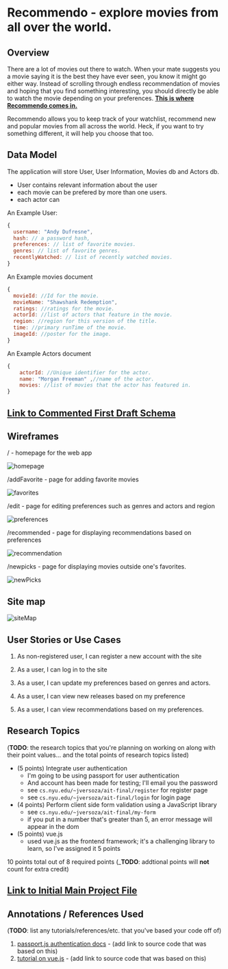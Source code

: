 
# Recommendo - explore movies from all over the world. 

## Overview
There are a lot of movies out there to watch. When your mate suggests you a movie saying it is the best they have ever seen, you know it might go either way. Instead of scrolling through endless recommendation of movies and hoping that you find something interesting, you should directly be able to watch the movie depending on your preferences. <u>**This is where Recommendo comes in.**</u>

Recommendo allows you to keep track of your watchlist, recommend new and popular movies from all across the world. Heck, if you want to try something different, it will help you choose that too.

## Data Model

The application will store User, User Information, Movies db and Actors db.

* User contains relevant information about the user
* each movie can be prefered by more than one users.
* each actor can 

An Example User:

```javascript
{
  username: "Andy Dufresne",
  hash: // a password hash,
  preferences: // list of favorite movies.
  genres: // list of favorite genres.
  recentlyWatched: // list of recently watched movies.
}
```
An Example movies document
```javascript
{
  movieId: //Id for the movie.
  movieName: "Shawshank Redemption",
  ratings: //ratings for the movie.
  actorId: //list of actors that feature in the movie.
  region: //region for this version of the title.
  time: //primary runTime of the movie.
  imageId: //poster for the image.
}
```
An Example Actors document
```javascript
{
    actorId: //Unique identifier for the actor.
    name: "Morgan Freeman" ,//name of the actor.
    movies: //list of movies that the actor has featured in.
}
```


## [Link to Commented First Draft Schema](db.mjs) 

## Wireframes

/ - homepage for the web app

![homepage](documentation/homePage.jpg)

/addFavorite - page for adding favorite movies

![favorites](documentation/favorites.jpg)

/edit - page for editing preferences such as genres and actors and region

![preferences](documentation/preferences.jpg)

/recommended - page for displaying recommendations based on preferences

![recommendation](documentation/recommendation.jpg)

/newpicks - page for displaying movies outside one's favorites.

![newPicks](documentation/newPicks.jpg)


## Site map

![siteMap](documentation/siteMap.jpeg)

## User Stories or Use Cases

1. As non-registered user, I can register a new account with the site
2. As a user, I can log in to the site
3. As a user, I can update my preferences based on genres and actors.
4. As a user, I can view new releases based on my preference

5. As a user, I can view recommendations based on my preferences.

## Research Topics

(__TODO__: the research topics that you're planning on working on along with their point values... and the total points of research topics listed)

* (5 points) Integrate user authentication
    * I'm going to be using passport for user authentication
    * And account has been made for testing; I'll email you the password
    * see <code>cs.nyu.edu/~jversoza/ait-final/register</code> for register page
    * see <code>cs.nyu.edu/~jversoza/ait-final/login</code> for login page
* (4 points) Perform client side form validation using a JavaScript library
    * see <code>cs.nyu.edu/~jversoza/ait-final/my-form</code>
    * if you put in a number that's greater than 5, an error message will appear in the dom
* (5 points) vue.js
    * used vue.js as the frontend framework; it's a challenging library to learn, so I've assigned it 5 points

10 points total out of 8 required points (___TODO__: addtional points will __not__ count for extra credit)


## [Link to Initial Main Project File](app.mjs) 


## Annotations / References Used

(__TODO__: list any tutorials/references/etc. that you've based your code off of)

1. [passport.js authentication docs](http://passportjs.org/docs) - (add link to source code that was based on this)
2. [tutorial on vue.js](https://vuejs.org/v2/guide/) - (add link to source code that was based on this)

